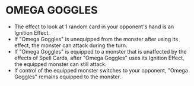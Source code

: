 
# OMEGA GOGGLES

*   The effect to look at 1 random card in your opponent's hand is an Ignition Effect.
*   If "Omega Goggles" is unequipped from the monster after using its effect, the monster can attack during the turn.
*   If "Omega Goggles" is equipped to a monster that is unaffected by the effects of Spell Cards, after "Omega Goggles" uses its Ignition Effect, the equipped monster can still attack.
*   If control of the equipped monster switches to your opponent, "Omega Goggles" remains equipped to the monster.

  